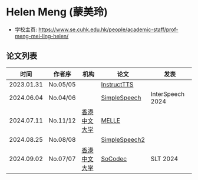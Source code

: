 # Helen Meng (蒙美玲)

- 学校主页: https://www.se.cuhk.edu.hk/people/academic-staff/prof-meng-mei-ling-helen/

## 论文列表

| 时间 | 作者序 | 机构 | 论文 | 发表 |
|:-:|:-:|---|---|---|
| 2023.01.31 | No.05/05 | | [InstructTTS](../Models/Prompt/2023.01.31_InstructTTS.md) |
| 2024.06.04 | No.04/06 | | [SimpleSpeech](../Models/Diffusion/2024.06.04_SimpleSpeech.md) | InterSpeech 2024
| 2024.07.11 | No.11/12 | [香港中文大学](../Institutions/CHN-CUHK_香港中文大学.md) | [MELLE](../Models/Speech_LLM/2024.07.11_MELLE.md) |
| 2024.08.25 | No.08/08 | | [SimpleSpeech2](../Models/Diffusion/2024.08.25_SimpleSpeech2.md) |
| 2024.09.02 | No.07/07 | [香港中文大学](../Institutions/CHN-CUHK_香港中文大学.md) | [SoCodec](../Models/Speech_Neural_Codec/2024.09.02_SoCodec.md) | SLT 2024 |
